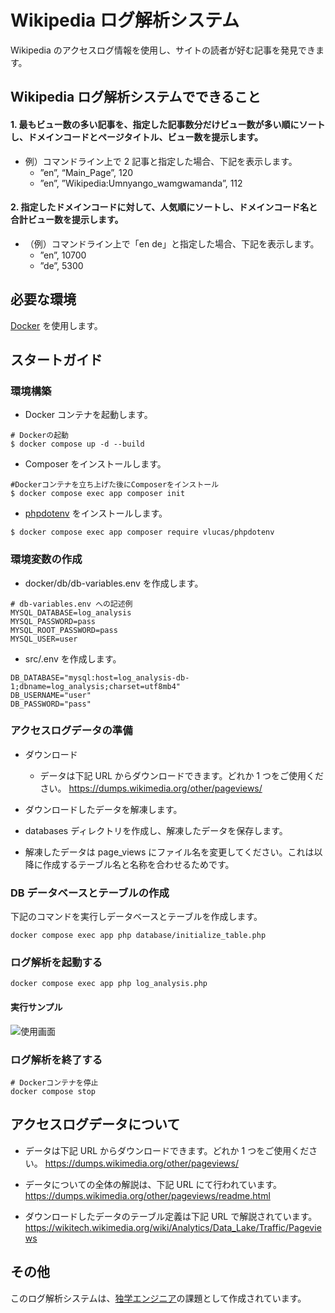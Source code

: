 # Wikipedia ログ解析システム

Wikipedia のアクセスログ情報を使用し、サイトの読者が好む記事を発見できます。

## Wikipedia ログ解析システムでできること

#### 1. 最もビュー数の多い記事を、指定した記事数分だけビュー数が多い順にソートし、ドメインコードとページタイトル、ビュー数を提示します。

- 例）コマンドライン上で 2 記事と指定した場合、下記を表示します。
  - ”en”, “Main_Page”, 120
  - ”en”, ”Wikipedia:Umnyango_wamgwamanda”, 112

#### 2. 指定したドメインコードに対して、人気順にソートし、ドメインコード名と合計ビュー数を提示します。

- （例）コマンドライン上で「en de」と指定した場合、下記を表示します。
  - ”en”, 10700
  - ”de”, 5300

## 必要な環境

[Docker](https://docs.docker.com/get-docker/) を使用します。

## スタートガイド
### 環境構築
- Docker コンテナを起動します。
```
# Dockerの起動
$ docker compose up -d --build
```

- Composer をインストールします。
```
#Dockerコンテナを立ち上げた後にComposerをインストール
$ docker compose exec app composer init
```

- [phpdotenv](https://github.com/vlucas/phpdotenv) をインストールします。
```
$ docker compose exec app composer require vlucas/phpdotenv
```

### 環境変数の作成

- docker/db/db-variables.env を作成します。
```
# db-variables.env への記述例
MYSQL_DATABASE=log_analysis
MYSQL_PASSWORD=pass
MYSQL_ROOT_PASSWORD=pass
MYSQL_USER=user
```

- src/.env を作成します。
```
DB_DATABASE="mysql:host=log_analysis-db-1;dbname=log_analysis;charset=utf8mb4"
DB_USERNAME="user"
DB_PASSWORD="pass"
```

### アクセスログデータの準備

- ダウンロード
  - データは下記 URL からダウンロードできます。どれか 1 つをご使用ください。
https://dumps.wikimedia.org/other/pageviews/

- ダウンロードしたデータを解凍します。

- databases ディレクトリを作成し、解凍したデータを保存します。

- 解凍したデータは page_views にファイル名を変更してください。これは以降に作成するテーブル名と名称を合わせるためです。

### DB データベースとテーブルの作成

下記のコマンドを実行しデータベースとテーブルを作成します。
```
docker compose exec app php database/initialize_table.php
```

### ログ解析を起動する

```
docker compose exec app php log_analysis.php
```

#### 実行サンプル

![使用画面](image.png)

### ログ解析を終了する

```
# Dockerコンテナを停止
docker compose stop
```

## アクセスログデータについて

- データは下記 URL からダウンロードできます。どれか 1 つをご使用ください。
https://dumps.wikimedia.org/other/pageviews/

- データについての全体の解説は、下記 URL にて行われています。
https://dumps.wikimedia.org/other/pageviews/readme.html

- ダウンロードしたデータのテーブル定義は下記 URL で解説されています。
https://wikitech.wikimedia.org/wiki/Analytics/Data_Lake/Traffic/Pageviews

## その他

このログ解析システムは、[独学エンジニア](https://dokugaku-engineer.com/)の課題として作成されています。
